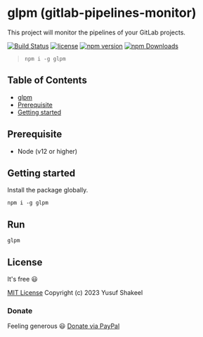 # glpm (gitlab-pipelines-monitor)

This project will monitor the pipelines of your GitLab projects.

[![Build Status](https://github.com/yusufshakeel/glpm/actions/workflows/ci.yml/badge.svg)](https://github.com/yusufshakeel/glpm/actions/workflows/ci.yml)
[![license](https://img.shields.io/badge/license-MIT-blue.svg)](https://github.com/yusufshakeel/glpm)
[![npm version](https://img.shields.io/badge/npm-0.1.1-blue.svg)](https://www.npmjs.com/package/glpm)
[![npm Downloads](https://img.shields.io/npm/dm/glpm.svg)](https://www.npmjs.com/package/glpm)

> ```shell
> npm i -g glpm
> ```

## Table of Contents

- [glpm](#glpm-gitlab-pipelines-monitor)
- [Prerequisite](#prerequisite)
- [Getting started](#getting-started)

## Prerequisite

- Node (v12 or higher)

## Getting started

Install the package globally.

```shell
npm i -g glpm
```

## Run

```shell
glpm
```

## License

It's free :smiley:

[MIT License](https://github.com/yusufshakeel/glpm/blob/main/LICENSE) Copyright (c) 2023 Yusuf Shakeel

### Donate

Feeling generous :smiley: [Donate via PayPal](https://www.paypal.me/yusufshakeel)
